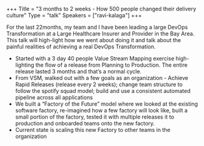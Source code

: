 +++
Title = "3 months to 2 weeks - How 500 people changed their delivery culture"
Type = "talk"
Speakers = ["ravi-kalaga"]
+++

For the last 22months, my team and I have been leading a large DevOps Transformation at a Large Healthcare Insurer and Provider in the Bay Area. This talk will high-light how we went about doing it and talk about the painful realities of achieving a real DevOps Transformation.

* Started with a 3 day 40 people Value Stream Mapping exercise high-lighting the flow of a release from Planning to Production. The entire release lasted 3 months and that’s a normal cycle.
* From VSM, walked out with a few goals as an organization - Achieve Rapid Releases (release every 2 weeks); change team structure to follow the spotify squad model; build and use a consistent automated pipeline across all applications
* We built a “Factory of the Future” model where we looked at the existing software factory, re-imagined how a few factory will look like, built a small portion of the factory, tested it with multiple releases it to production and onboarded teams onto the new factory.
* Current state is scaling this new Factory to other teams in the organization

